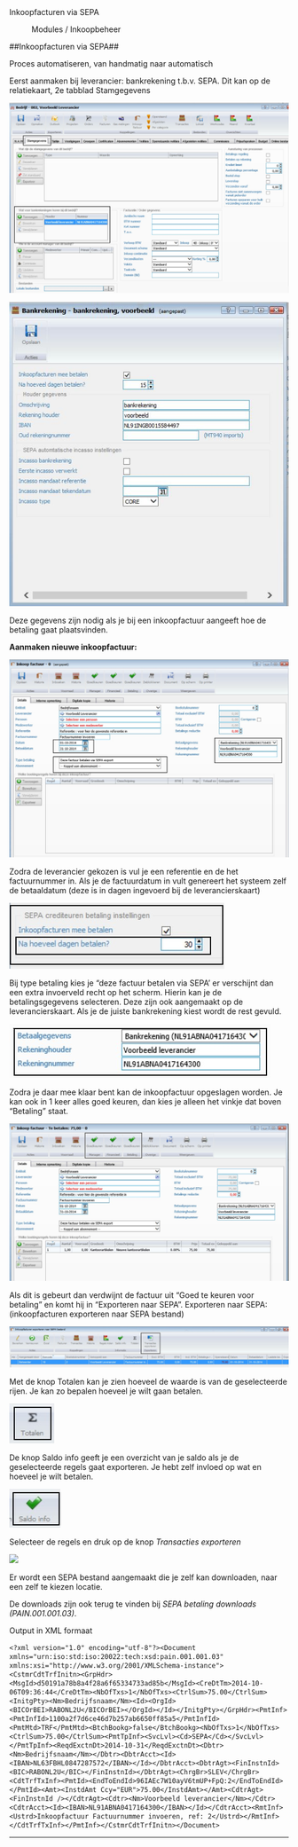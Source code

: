<properties>
	<page>
		<title>Inkoopfacturen via SEPA</title>
		<description>Inkoopfacturen via SEPA</description>
	</page>
	<menu>
		<position>Modules / Inkoopbeheer</position>
		<title>Inkoopfacturen via SEPA</title>
	</menu>
</properties>

##Inkoopfacturen via SEPA##

Proces automatiseren, van handmatig naar automatisch

Eerst aanmaken bij leverancier: bankrekening t.b.v. SEPA.
Dit kan op de relatiekaart, 2e tabblad Stamgegevens
 
![](images/1.jpg)
 
![](images/2.jpg)

Deze gegevens zijn nodig als je bij een inkoopfactuur aangeeft hoe de betaling gaat plaatsvinden.

**Aanmaken nieuwe inkoopfactuur:**
 
![](images/3.jpg)

Zodra de leverancier gekozen is vul je een referentie en de het factuurnummer in.
Als je de factuurdatum in vult genereert het systeem zelf de betaaldatum (deze is in dagen ingevoerd bij de leverancierskaart)
 
![](images/4.jpg)

Bij type betaling kies je “deze factuur betalen via SEPA’ er verschijnt dan een extra invoerveld recht op het scherm. Hierin kan je de betalingsgegevens selecteren. Deze zijn ook aangemaakt op de leverancierskaart. Als je de juiste bankrekening kiest wordt de rest gevuld.
 
![](images/5.jpg)

Zodra je daar mee klaar bent kan de inkoopfactuur opgeslagen worden.
Je kan ook in 1 keer alles goed keuren, dan kies je alleen het vinkje dat boven “Betaling” staat.
 
![](images/6.jpg)

Als dit is gebeurt dan verdwijnt de factuur uit “Goed te keuren voor betaling” en komt hij in “Exporteren naar SEPA”.
Exporteren naar SEPA: (inkoopfacturen exporteren naar SEPA bestand)
 
![](images/7.jpg)

Met de knop Totalen kan je zien hoeveel de waarde is van de geselecteerde rijen. Je kan zo bepalen hoeveel je wilt gaan betalen.
 
![](images/8.jpg)

De knop Saldo info geeft je een overzicht van je saldo als je de geselecteerde regels gaat exporteren. Je hebt zelf invloed op wat en hoeveel je wilt betalen.
 
![](images/9.jpg)

 Selecteer de regels en druk op de knop *Transacties exporteren*  

![](images/10.jpg)

Er wordt een SEPA bestand aangemaakt die je zelf kan downloaden, naar een zelf te kiezen locatie.

De downloads zijn ook terug te vinden bij *SEPA betaling downloads (PAIN.001.001.03)*.

Output in XML formaat

    <?xml version="1.0" encoding="utf-8"?><Document xmlns="urn:iso:std:iso:20022:tech:xsd:pain.001.001.03" xmlns:xsi="http://www.w3.org/2001/XMLSchema-instance"><CstmrCdtTrfInitn><GrpHdr><MsgId>d50191a78b8a4f28a6f65334733ad85b</MsgId><CreDtTm>2014-10-06T09:36:44</CreDtTm><NbOfTxs>1</NbOfTxs><CtrlSum>75.00</CtrlSum><InitgPty><Nm>Bedrijfsnaam</Nm><Id><OrgId><BICOrBEI>RABONL2U</BICOrBEI></OrgId></Id></InitgPty></GrpHdr><PmtInf><PmtInfId>1100a2f7d6ce46d7b257ab6650ff85a5</PmtInfId><PmtMtd>TRF</PmtMtd><BtchBookg>false</BtchBookg><NbOfTxs>1</NbOfTxs><CtrlSum>75.00</CtrlSum><PmtTpInf><SvcLvl><Cd>SEPA</Cd></SvcLvl></PmtTpInf><ReqdExctnDt>2014-10-31</ReqdExctnDt><Dbtr><Nm>Bedrijfsnaam</Nm></Dbtr><DbtrAcct><Id><IBAN>NL63FBHL0847287572</IBAN></Id></DbtrAcct><DbtrAgt><FinInstnId><BIC>RABONL2U</BIC></FinInstnId></DbtrAgt><ChrgBr>SLEV</ChrgBr><CdtTrfTxInf><PmtId><EndToEndId>96IAEc7W10ayV6tmUP+FpQ:2</EndToEndId></PmtId><Amt><InstdAmt Ccy="EUR">75.00</InstdAmt></Amt><CdtrAgt><FinInstnId /></CdtrAgt><Cdtr><Nm>Voorbeeld leverancier</Nm></Cdtr><CdtrAcct><Id><IBAN>NL91ABNA0417164300</IBAN></Id></CdtrAcct><RmtInf><Ustrd>Inkoopfactuur Factuurnummer invoeren, ref: 2</Ustrd></RmtInf></CdtTrfTxInf></PmtInf></CstmrCdtTrfInitn></Document>

----------
